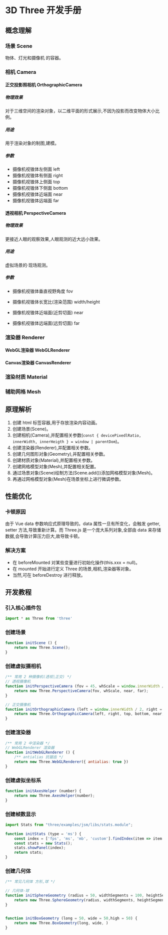 # 3D Three 开发手册

## 概念理解

### 场景 Scene

 物体、灯光和摄像机 的容器。



### 相机 Camera

#### 正交投影照相机 OrthographicCamera

##### 物理效果

对于三维空间的渲染对象，以二维平面的形式展示,不因为投影而改变物体大小比例。

##### 用途

用于渲染对象的制图,建模。

##### 参数

- 摄像机视锥体左侧面 left
- 摄像机视锥体有侧面 right
- 摄像机视锥体上侧面 top
- 摄像机视锥体下侧面 bottom
- 摄像机视锥体近端面 near
- 摄像机视锥体远端面 far



#### 透视相机 PerspectiveCamera

##### 物理效果

更接近人眼的观察效果,人眼观测的近大远小效果。

##### 用途

虚拟场景的·现场观测。

##### 参数

- 摄像机视锥体垂直视野角度 fov

- 摄像机视锥体长宽比(渲染范围) width/height
- 摄像机视锥体近端面(近剪切面) near
- 摄像机视锥体远端面(远剪切面) far



### 渲染器 Renderer

#### WebGL渲染器 WebGLRenderer



#### Canvas渲染器 CanvasRenderer





### 渲染材质 Material





### 辅助网格 Mesh





## 原理解析

1. 创建 html 标签容器,用于存放渲染内容动画。
2. 创建场景(Scene)。
3. 创建相机(Camera),并配置相关参数(`const { devicePixedlRatio, innerWidth, innerHeigth } = window | parentDom`)。
4. 创建渲染器(Renderer),并配置相关参数。
5. 创建几何图形对象(Geometry),并配置相关参数。
6. 创建材质对象(Material),并配置相关参数。
7. 创建网格模型对象(Mesh),并配置相关配置。
8. 通过场景对象(Scene)绘制方法(Scene.add())添加网格模型对象(Mesh)。
9. 再通过网格模型对象(Mesh)在场景坐标上进行微调参数。





## 性能优化

### 卡顿原因

由于 Vue data 参数响应式原理导致的。data 属性一旦有所变化，会触发 getter, setter 方法,导致重新计算。而 Three.js 是一个庞大系列对象,全部由 data 来存储数据,会导致计算压力巨大,故导致卡顿。



### 解决方案

- 在 beforeMounted 对某些变量进行初始化操作(this.xxx = null)。
- 在 mounted 开始进行定义 Three 的场景,相机,渲染器等对象。 
- 当然,可在 beforeDestroy 进行释放。







## 开发教程

### 引入核心插件包

```js
import * as Three from 'three'
```



### 创建场景

```js
function initScene () {
	return new Three.Scene();
}
```



### 创建虚拟摄相机

```js
/** 常用 2 种摄像机(透视|正交) */
// 透视摄像机
function initPerspectiveCamera (fov = 45, whScale = window.innerWidth / window.innerHeight, near = 0.1, far = 1000) {
    return new Three.PerspectiveCamera(fov, whScale, near, far);
}

// 正交摄像机
function initOrthographicCamera (left = window.innerWidth / 2, right = window.innerWidth / 2, top = window.innerHeight / 2, bottom = window.innerHeight / 2, near = 1, far = 1000) {
    return new Three.OrthographicCamera(left, right, top, bottom, near, far);
}
```



### 创建渲染器

```js
/** 常用 2 中渲染器 */
// WebGLRenderer 渲染器
function initWebGLRenderer () {
    /** antialias 抗锯齿 */
	return new Three.WebGLRenderer({ antialias: true })
}
```



### 创建虚拟坐标系

```js
function initAxesHelper (number) {
    return new Three.AxesHelper(number);
}
```



### 创建帧数显示

```js
import Stats from "three/examples/jsm/libs/stats.module";

function initStats (type = 'ms') {
    const index = ['fps', 'ms', 'mb', 'custom'].findIndex(item => item === type)
    const stats = new Stats();
    stats.showPanel(index);
    return stats;
}
```



### 创建几何体

```js
/** 常见几何体 方形,球 */

// 几何体-球
function initSphereGeometry (radius = 50, widthSegments = 100, heightSegments = 100) {
    return new Three.SphereGeometry(radius, widthSegments, heightSegments);
}


function initBoxGeometry (long = 50, wide = 50,high = 50) {
    return new Three.BoxGeometry(long, wide, )
}
```

